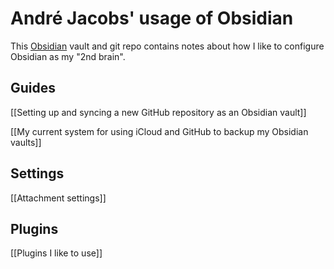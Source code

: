 # André Jacobs' usage of Obsidian

This [Obsidian](https://obsidian.md) vault and git repo contains notes about how I like to configure Obsidian as my "2nd brain".

## Guides

[[Setting up and syncing a new GitHub repository as an Obsidian vault]]

[[My current system for using iCloud and GitHub to backup my Obsidian vaults]]
## Settings

[[Attachment settings]]

## Plugins

[[Plugins I like to use]]
